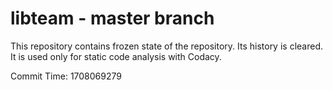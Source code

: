 # libteam - master branch

This repository contains frozen state of the repository.
Its history is cleared. It is used only for static code
analysis with Codacy.

Commit Time: 1708069279